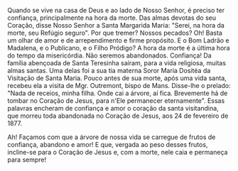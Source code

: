 Quando se vive na casa de Deus e ao lado de Nosso Senhor, é preciso ter confiança, principalmente na hora da morte. Das almas devotas do seu Coração, disse Nosso Senhor a Santa Margarida Maria: "Serei, na hora da morte, seu Refúgio seguro". Por que tremer? Nossos pecados? Oh! Basta um olhar de amor e de arrependimento e firme propósito. E o Bom Ladrão e Madalena, e o Publicano, e o Filho Pródigo? A hora da morte é a última hora do tempo da misericórdia. Não seremos abandonados. Confiança! Da família abençoada de Santa Teresinha saíram, para a vida religiosa, muitas almas santas. Uma delas foi a sua tia materna Soror Maria Dositéa da Visitação de Santa Maria. Pouco antes de sua morte, após uma vida santa, recebeu ela a visita de Mgr. Outremont, bispo de Mans. Disse-lhe o prelado: "Nada de receios, minha filha. Onde cai a árvore, aí fica. Brevemente há de tombar no Coração de Jesus, para n'Ele permanecer eternamente". Essas palavras encheram de confiança e amor o coração da santa visitandina, que morreu toda abandonada no Coração de Jesus, aos 24 de fevereiro de 1877.

Ah! Façamos com que a árvore de nossa vida se carregue de frutos de confiança, abandono e amor! E que, vergada ao peso desses frutos, incline-se para o Coração de Jesus e, com a morte, nele caia e permaneça para sempre!